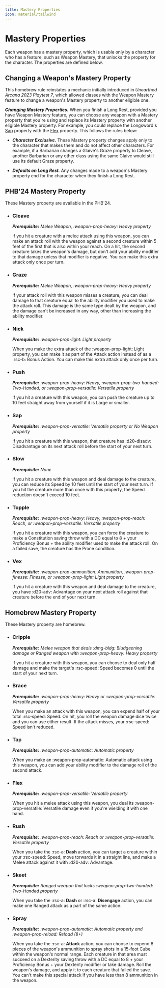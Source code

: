 ```yaml
---
title: Mastery Properties
icon: material/tailwind
---
```


# Mastery Properties

Each weapon has a mastery property, which is usable only by a character who has a feature, such as Weapon Mastery, that unlocks the property for the character. The properties are defined below.

## Changing a Weapon's Mastery Property

This homebrew rule reinstates a mechanic initially introduced in *Unearthed Arcana 2023 Playtest 7*, which allowed classes with the Weapon Mastery feature to change a weapon's Mastery property to another eligible one.

***Changing Mastery Properties.*** When you finish a Long Rest, provided you have Weapon Mastery feature, you can choose any weapon with a Mastery property that you're using and replace its Mastery property with another eligible Mastery property. For example, you could replace the Longsword's [Sap](#sap) property with the [Flex](#flex) property. This follows the rules below:

- ***Character Exclusive.*** These Mastery property changes apply only to the character that makes them and do not affect other characters. For example, if a Barbarian changes a Glaive's Graze property to Cleave, another Barbarian or any other class using the same Glaive would still use its default Graze property.

- ***Defaults on Long Rest.*** Any changes made to a weapon's Mastery property end for the character when they finish a Long Rest.

## PHB'24 Mastery Property

These Mastery property are available in the PHB'24.

<div class="grid cards" markdown>

- ### Cleave

    _**Prerequisite:** Melee Weapon, :weapon-prop-heavy: Heavy property_

    If you hit a creature with a melee attack using this weapon, you can make an attack roll with the weapon against a second creature within 5 feet of the first that is also within your reach. On a hit, the second creature takes the weapon's damage, but don't add your ability modifier to that damage unless that modifier is negative. You can make this extra attack only once per turn.

- ### Graze

    _**Prerequisite:** Melee Weapon, :weapon-prop-heavy: Heavy property_

    If your attack roll with this weapon misses a creature, you can deal damage to that creature equal to the ability modifier you used to make the attack roll. This damage is the same type dealt by the weapon, and the damage can't be increased in any way, other than increasing the ability modifier.

</div>

<div class="grid cards" markdown>

- ### Nick

    _**Prerequisite:** :weapon-prop-light: Light property_

    When you make the extra attack of the :weapon-prop-light: Light property, you can make it as part of the Attack action instead of as a :rsc-b: Bonus Action. You can make this extra attack only once per turn.

- ### Push

    _**Prerequisite:** :weapon-prop-heavy: Heavy, :weapon-prop-two-handed: Two-Handed, or :weapon-prop-versatile: Versatile property_

    If you hit a creature with this weapon, you can push the creature up to 10 feet straight away from yourself if it is Large or smaller.
 
</div>

<div class="grid cards" markdown>

- ### Sap

    _**Prerequisite:** :weapon-prop-versatile: Versatile property or No Weapon property_

    If you hit a creature with this weapon, that creature has :d20-disadv: Disadvantage on its next attack roll before the start of your next turn.

- ### Slow

    _**Prerequisite:** None_

    If you hit a creature with this weapon and deal damage to the creature, you can reduce its Speed by 10 feet until the start of your next turn. If you hit the creature more than once with this property, the Speed reduction doesn't exceed 10 feet.

</div>

<div class="grid cards" markdown>

- ### Topple

    _**Prerequisite:** :weapon-prop-heavy: Heavy, :weapon-prop-reach: Reach, or :weapon-prop-versatile: Versatile property_

    If you hit a creature with this weapon, you can force the creature to make a Constitution saving throw with a DC equal to 8 + your Proficiency Bonus + the ability modifier used to make the attack roll. On a failed save, the creature has the Prone condition.

- ### Vex

    _**Prerequisite:** :weapon-prop-ammunition: Ammunition, :weapon-prop-finesse: Finesse, or :weapon-prop-light: Light property_

    If you hit a creature with this weapon and deal damage to the creature, you have :d20-adv: Advantage on your next attack roll against that creature before the end of your next turn.

</div>

## Homebrew Mastery Property

These Mastery property are homebrew.

<div class="grid cards" markdown>

- ### Cripple

    _**Prerequisite:** Melee weapon that deals :dmg-bldg: Bludgeoning damage or Ranged weapon with :weapon-prop-heavy: Heavy property_

    If you hit a creature with this weapon, you can choose to deal only half damage and make the target's :rsc-speed: Speed becomes 0 until the start of your next turn.

- ### Brace

    _**Prerequisite:** :weapon-prop-heavy: Heavy or :weapon-prop-versatile: Versatile property_

    When you make an attack with this weapon, you can expend half of your total :rsc-speed: Speed. On hit, you roll the weapon damage dice twice and you can use either result. If the attack misses, your :rsc-speed: Speed isn't reduced. 

</div>

<div class="grid cards" markdown>

- ### Tap

    _**Prerequisite:** :weapon-prop-automatic: Automatic property_

    When you make an :weapon-prop-automatic: Automatic attack using this weapon, you can add your ability modifier to the damage roll of the second attack.

- ### Flex

    _**Prerequisite:** :weapon-prop-versatile: Versatile property_

    When you hit a melee attack using this weapon, you deal its :weapon-prop-versatile: Versatile damage even if you're wielding it with one hand.

</div>

<div class="grid cards" markdown>

- ### Rush

    _**Prerequisite:** :weapon-prop-reach: Reach or :weapon-prop-versatile: Versatile property_

    When you take the :rsc-a: **Dash** action, you can target a creature within your :rsc-speed: Speed, move torwards it in a straight line, and make a Melee attack against it with :d20-adv: Advantage.


- ### Skeet

    _**Prerequisite:** Ranged weapon that lacks :weapon-prop-two-handed: Two-Handed property_

    When you take the :rsc-a: **Dash** or :rsc-a: **Disengage** action, you can make one Ranged attack as a part of the same action. 

</div>

<div class="grid cards" markdown>

- ### Spray

    _**Prerequisite:** :weapon-prop-automatic: Automatic property and :weapon-prop-reload: Reload (8+)_

    When you take the :rsc-a: **Attack** action, you can choose to expend 8 pieces of the weapon's ammunition to spray shots in a 15-foot Cube within the weapon's normal range. Each creature in that area must succeed on a Dexterity saving throw with a DC equal to 8 + your Proficiency Bonus + your Dexterity modifier or take damage. Roll the weapon's damage, and apply it to each creature that failed the save. You can't make this special attack if you have less than 8 ammunition in the weapon.

</div>